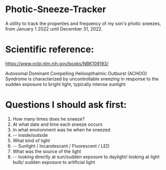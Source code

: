 # Photic-Sneeze-Tracker
A utility to track the properties and frequency of my son's photic sneezes, from January 1 2022 until December 31, 2022.  

# Scientific reference:
https://www.ncbi.nlm.nih.gov/books/NBK109193/

Autosomal Dominant Compelling Helioopthalmic Outburst (ACHOO) Syndrome is characterized by uncontrollable sneezing in response to the sudden exposure to bright light, typically intense sunlight

# Questions I should ask first:
1. How many times does he sneeze?
2. At what date and time each sneeze occurs
3. In what environment was he when he sneezed
4. -- inside/outside
5. What kind of light
6. -- Sunlight / Incandescant / Fluorescent / LED
7. What was the source of the light
8. -- looking directly at sun/sudden exposure to daylight/ looking at light bulb/ sudden exposure to artificial light
